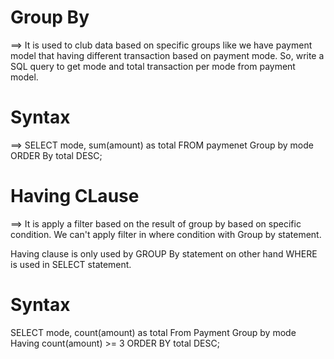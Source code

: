 # Group By
==> It is used to club data based on specific groups like we have payment model that having different transaction based on payment mode. So, write a SQL query to get mode and total transaction per mode from payment model.

# Syntax
==> SELECT mode, sum(amount) as total
    FROM paymenet Group by mode ORDER By total DESC;


# Having CLause
==> It is apply a filter based on the result of group by based on specific condition. We can't apply filter in where condition with Group by statement.

Having clause is only used by GROUP By statement on other hand WHERE is used in SELECT statement.

# Syntax
SELECT mode, count(amount) as total
From Payment Group by mode
Having count(amount) >= 3
ORDER BY total DESC; 